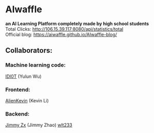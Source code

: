 # AIwaffle
**an AI Learning Platform completely made by high school students**  
Total Clicks: http://106.15.39.117:8080/api/statistics/total  
Official blog: https://aiwaffle.github.io/AIwaffle-blog/

## Collaborators:
### Machine learning code: 
[IDl0T](https://github.com/IDl0T) (Yulun Wu)
        
### Frontend: 
[AlienKevin](https://github.com/AlienKevin) (Kevin Li)
        
### Backend: 
[Jimmy Zx](https://github.com/jimmy-zx) (Jimmy Zhao)
[wlt233](https://github.com/wlt233)
    
